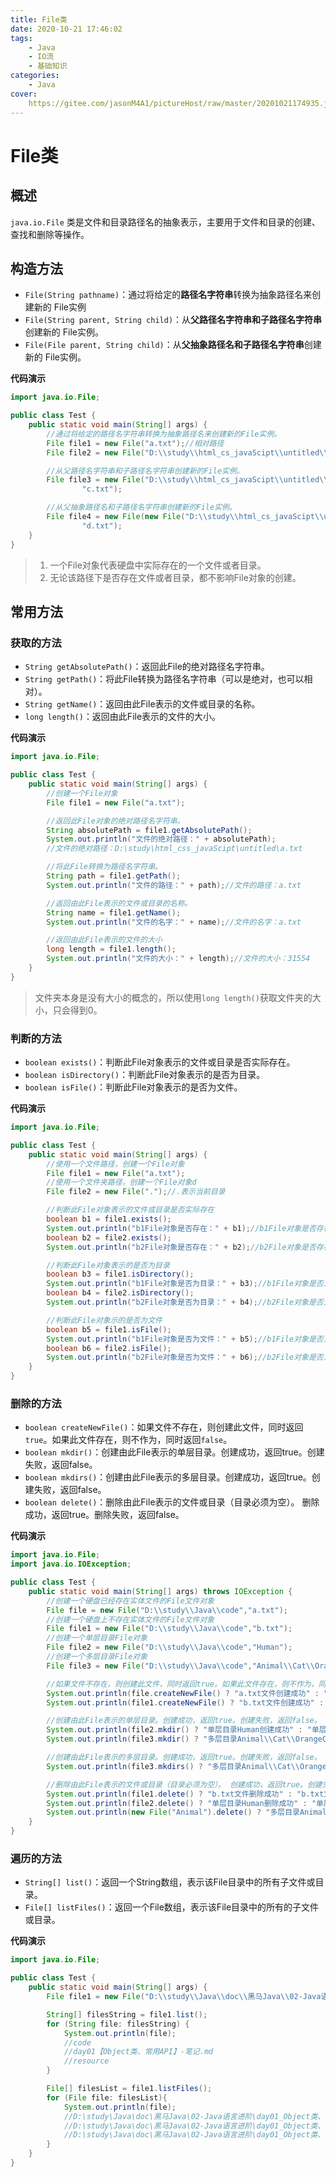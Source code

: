 ```yaml
---
title: File类
date: 2020-10-21 17:46:02
tags:
	- Java
	- IO流
	- 基础知识
categories:
	- Java
cover:
	https://gitee.com/jasonM4A1/pictureHost/raw/master/20201021174935.jpg
---
```


# File类

## 概述

`java.io.File` 类是文件和目录路径名的抽象表示，主要用于文件和目录的创建、查找和删除等操作。

## 构造方法

+ `File(String pathname)`：通过将给定的**路径名字符串**转换为抽象路径名来创建新的 File实例
+ `File(String parent, String child)`：从**父路径名字符串和子路径名字符串**创建新的 File实例。
+ `File(File parent, String child)`：从**父抽象路径名和子路径名字符串**创建新的 File实例。  

**代码演示**

~~~java
import java.io.File;

public class Test {
    public static void main(String[] args) {
        //通过将给定的路径名字符串转换为抽象路径名来创建新的File实例。
        File file1 = new File("a.txt");//相对路径
        File file2 = new File("D:\\study\\html_cs_javaScipt\\untitled\\JDBC\\src\\b.txt");//绝对路径

        //从父路径名字符串和子路径名字符串创建新的File实例。
        File file3 = new File("D:\\study\\html_cs_javaScipt\\untitled\\JDBC\\src",
                "c.txt");

        //从父抽象路径名和子路径名字符串创建新的File实例。  
        File file4 = new File(new File("D:\\study\\html_cs_javaScipt\\untitled\\JDBC\\src"),
                "d.txt");
    }
}
~~~

> 1. 一个File对象代表硬盘中实际存在的一个文件或者目录。
> 2. 无论该路径下是否存在文件或者目录，都不影响File对象的创建。

## 常用方法

### 获取的方法

+ `String getAbsolutePath()`：返回此File的绝对路径名字符串。
+ `String getPath()`：将此File转换为路径名字符串（可以是绝对，也可以相对）。 
+ `String getName()`：返回由此File表示的文件或目录的名称。  
+ `long length()`：返回由此File表示的文件的大小。 

**代码演示**

~~~java
import java.io.File;

public class Test {
    public static void main(String[] args) {
        //创建一个File对象
        File file1 = new File("a.txt");

        //返回此File对象的绝对路径名字符串。
        String absolutePath = file1.getAbsolutePath();
        System.out.println("文件的绝对路径：" + absolutePath);
        //文件的绝对路径：D:\study\html_css_javaScipt\untitled\a.txt

        //将此File转换为路径名字符串。
        String path = file1.getPath();
        System.out.println("文件的路径：" + path);//文件的路径：a.txt

        //返回由此File表示的文件或目录的名称。
        String name = file1.getName();
        System.out.println("文件的名字：" + name);//文件的名字：a.txt

        //返回由此File表示的文件的大小
        long length = file1.length();
        System.out.println("文件的大小：" + length);//文件的大小：31554
    }
}
~~~

> 文件夹本身是没有大小的概念的，所以使用`long length()`获取文件夹的大小，只会得到0。

### 判断的方法

+ `boolean exists()`：判断此File对象表示的文件或目录是否实际存在。
+ `boolean isDirectory()`：判断此File对象表示的是否为目录。
+ `boolean isFile()`：判断此File对象表示的是否为文件。

**代码演示**

~~~java
import java.io.File;

public class Test {
    public static void main(String[] args) {
        //使用一个文件路径，创建一个File对象
        File file1 = new File("a.txt");
        //使用一个文件夹路径，创建一个File对象d
        File file2 = new File(".");//.表示当前目录

        //判断此File对象表示的文件或目录是否实际存在
        boolean b1 = file1.exists();
        System.out.println("b1File对象是否存在：" + b1);//b1File对象是否存在：true
        boolean b2 = file2.exists();
        System.out.println("b2File对象是否存在：" + b2);//b2File对象是否存在：true

        //判断此File对象表示的是否为目录
        boolean b3 = file1.isDirectory();
        System.out.println("b1File对象是否为目录：" + b3);//b1File对象是否为目录：false
        boolean b4 = file2.isDirectory();
        System.out.println("b2File对象是否为目录：" + b4);//b2File对象是否为目录：true

        //判断此File对象示的是否为文件
        boolean b5 = file1.isFile();
        System.out.println("b1File对象是否为文件：" + b5);//b1File对象是否为文件：true
        boolean b6 = file2.isFile();
        System.out.println("b2File对象是否为文件：" + b6);//b2File对象是否为文件：false
    }
}
~~~

### 删除的方法

+ `boolean createNewFile()`：如果文件不存在，则创建此文件，同时返回`true`。如果此文件存在，则不作为，同时返回`false`。
+ `boolean mkdir()`：创建由此File表示的单层目录。创建成功，返回true。创建失败，返回false。 
+ `boolean mkdirs()`：创建由此File表示的多层目录。创建成功，返回true。创建失败，返回false。 
+ `boolean delete()`：删除由此File表示的文件或目录（目录必须为空）。 删除成功，返回true。删除失败，返回false。 

**代码演示**

~~~java
import java.io.File;
import java.io.IOException;

public class Test {
    public static void main(String[] args) throws IOException {
        //创建一个硬盘已经存在实体文件的File文件对象
        File file = new File("D:\\study\\Java\\code","a.txt");
        //创建一个硬盘上不存在实体文件的File文件对象
        File file1 = new File("D:\\study\\Java\\code","b.txt");
        //创建一个单层目录File对象
        File file2 = new File("D:\\study\\Java\\code","Human");
        //创建一个多层目录File对象
        File file3 = new File("D:\\study\\Java\\code","Animal\\Cat\\OrangeCat");

        //如果文件不存在，则创建此文件，同时返回true。如果此文件存在，则不作为，同时返回false。
        System.out.println(file.createNewFile() ? "a.txt文件创建成功" : "a.txt文件创建失败");//a.txt文件创建失败
        System.out.println(file1.createNewFile() ? "b.txt文件创建成功" : "b.txt文件创建失败");//b.txt文件创建成功

        //创建由此File表示的单层目录。创建成功，返回true。创建失败，返回false。
        System.out.println(file2.mkdir() ? "单层目录Human创建成功" : "单层Human创建失败");//单层目录Human创建成功
        System.out.println(file3.mkdir() ? "多层目录Animal\\Cat\\OrangeCat创建成功" : "多层目录Animal\\Cat\\OrangeCat创建失败");//多层目录Animal\Cat\OrangeCat创建失败，因为mkdir()只能创建单层目录

        //创建由此File表示的多层目录。创建成功，返回true。创建失败，返回false。
        System.out.println(file3.mkdirs() ? "多层目录Animal\\Cat\\OrangeCat成功" : "多层目录Animal\\Cat\\OrangeCat失败");//多层目录Animal\Cat\OrangeCat成功

        //删除由此File表示的文件或目录（目录必须为空）。 创建成功，返回true。创建失败，返回false。
        System.out.println(file1.delete() ? "b.txt文件删除成功" : "b.txt文件删除失败");//b.txt文件删除成功
        System.out.println(file2.delete() ? "单层目录Human删除成功" : "单层Human删除失败");//单层目录Human删除成功
        System.out.println(new File("Animal").delete() ? "多层目录Animal删除成功" : "多层目录Animal删除失败");//多层目录Animal删除失败,因为Animal目录下面不为空，还有其他目录
    }
}
~~~

### 遍历的方法

+ `String[] list()`：返回一个String数组，表示该File目录中的所有子文件或目录。
+ `File[] listFiles()`：返回一个File数组，表示该File目录中的所有的子文件或目录。  

**代码演示**

~~~java
import java.io.File;

public class Test {
    public static void main(String[] args) {
        File file1 = new File("D:\\study\\Java\\doc\\黑马Java\\02-Java语言进阶\\day01_Object类、常用API");

        String[] filesString = file1.list();
        for (String file: filesString) {
            System.out.println(file);
            //code
            //day01【Object类、常用API】-笔记.md
            //resource
        }

        File[] filesList = file1.listFiles();
        for (File file: filesList){
            System.out.println(file);
            //D:\study\Java\doc\黑马Java\02-Java语言进阶\day01_Object类、常用API\code
            //D:\study\Java\doc\黑马Java\02-Java语言进阶\day01_Object类、常用API\day01【Object类、常用API】-笔记.md
            //D:\study\Java\doc\黑马Java\02-Java语言进阶\day01_Object类、常用API\resource
        }
    }
}
~~~

